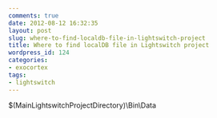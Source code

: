 ```yaml
---
comments: true
date: 2012-08-12 16:32:35
layout: post
slug: where-to-find-localdb-file-in-lightswitch-project
title: Where to find localDB file in Lightswitch project
wordpress_id: 124
categories:
- exocortex
tags:
- lightswitch
---
```


$(MainLightswitchProjectDirectory)\Bin\Data
